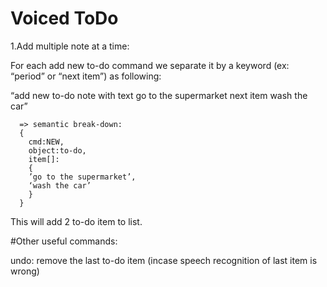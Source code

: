 # Voiced ToDo
1.Add multiple note at a time:

 For each add new to-do command we separate it by a keyword (ex: “period” or “next item”) as following: 

 “add new to-do note with text go to the supermarket next item wash the car”

	  => semantic break-down:
	  {
	    cmd:NEW,
	    object:to-do,
	    item[]:
	    {
	    ’go to the supermarket’,
	    ‘wash the car’
	    }
	  }
	
  This will add 2 to-do item to list.

#Other useful commands:

undo: remove the last to-do item (incase speech recognition of last item is wrong)
